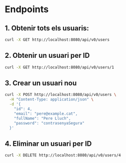 # Endpoints

## 1. Obtenir tots els usuaris: 
```bash
curl -X GET http://localhost:8080/api/v0/users
```
## 2. Obtenir un usuari per ID
```bash
curl -X GET http://localhost:8080/api/v0/users/1
```
## 3. Crear un usuari nou
```bash
curl -X POST http://localhost:8080/api/v0/users \
  -H "Content-Type: application/json" \
  -d '{
    "id": 4,
    "email": "pere@example.cat",
    "fullName": "Pere Lluch",
    "password": "contrasenyaSegura"
  }'
```
## 4. Eliminar un usuari per ID
```bash
curl -X DELETE http://localhost:8080/api/v0/users/4
```
